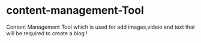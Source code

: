 # content-management-Tool
Content Management Tool which is used for add images,videio and text that will be required to create a blog ! 
